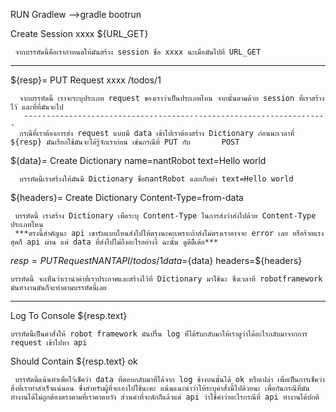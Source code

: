RUN Gradlew
     -->gradle bootrun
     
Create Session    xxxx     ${URL_GET}

     จากบรรทัดนี้คือเรากำหนดให้มันสร้าง session ชื่อ xxxx นะเมื่อมันไปที่ URL_GET
-------------------------------------------------------------------

${resp}=  PUT Request    xxxx    /todos/1

      จากบรรทัดนี้ เราจะระบุประเภท request ของเราว่าเป็นประเภทไหน จากนั้นตามด้วย session ที่เราสร้างไว้ และที่ที่มันจะไป
       --------------------------------------------------------------------
      กรณีที่เราต้องการส่ง request แบบมี data เข้าไปเราต้องสร้าง Dictionary ก่อนนะเวลาที่ ${resp} มันเรียกใช้มันจะได้รู้จักเราก่อน เช่นกรณีที่ PUT กับ       POST

${data}=  Create Dictionary    name=nantRobot    text=Hello world

      บรรทัดนี้เราสร้างให้มันมี Dictionary ชื่อnantRobot และเก็บค่า text=Hello world
      
${headers}=  Create Dictionary    Content-Type=from-data

     บรรทัดนี้ เราสร้าง Dictionary เพื่อระบุ Content-Type ในการส่งว่าส่งไปด้วย Content-Type ประเภทไหน 
     ***ตรงนี้สำคัญนะ api เขารับแบบไหนส่งไปให้ตรงนะคะเพราะถ้าส่งไม่ตรงเราอาจจะ error เลย หรือร้ายแรงสุดก็ api ผ่าน แต่ data ที่ส่งไปไม่ถึงอะไรอย่างงี้ ฉะนั้น ดูดีดีีเด้อ***
     
${resp}=  PUT Request    NANTAPI    /todos/1    data=${data}    headers=${headers}

    บรรทัดนี้ จะเห็นว่าเรานำค่าที่เราประกาศและสร้างไว้ที่ Dictionary มาใช้นะ ซึ่งเวลาที่ robotframework มันทำงานมันก็จะทำตามบรรทัดนี้เลย
-------------------------------------------------------------------
Log To Console   ${resp.text}

    บรรทัดนี้เป็นคำสั่งให้ robot framework มันปริ้น log ที่ได้รับกลับมาให้เราดูว่าได้อะไรกลับมาจากการ request เข้าไปหา api
Should Contain  ${resp.text}  ok

     บรรทัดนี้แน้นทำเพื่อไว้เช็คว่า data ที่ตอบกลับมาที่ได้จาก log ข้างบนนั้นได้ ok หรือเปล่า เพื่อเป็นการเช็คว่าสิ่งที่เราทำสำเร็จแน่นอน ซึ่งสำหรับผู้ที่จะเอาไปใช้นะคะ แน้นแนะนำว่าให้ระบุคำสั่งนี้ไปด้วยนะ เพื่อกันกรณีที่มันทำงานได้ไม่ถูกต้องตรงตามที่เราคาดหวัง ส่วนคำที่จะดักก็แล้วแต่ api ว่าใช้คำว่าอะไรกรณีที่ api ทำงานได้ปกติ
